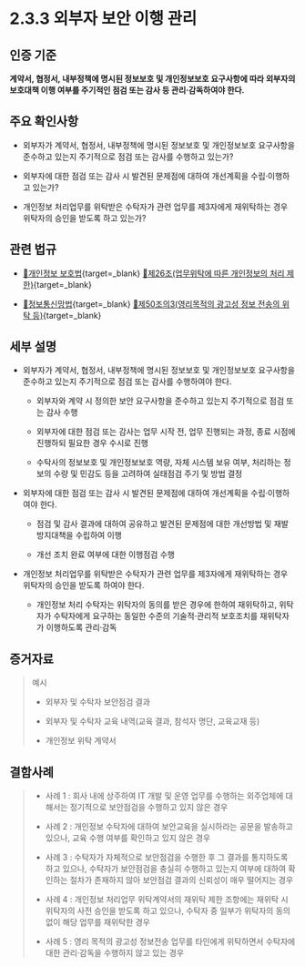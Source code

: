 # 2.3.3 외부자 보안 이행 관리

## 인증 기준

**계약서, 협정서, 내부정책에 명시된 정보보호 및 개인정보보호 요구사항에 따라 외부자의 보호대책 이행 여부를 주기적인 점검 또는 감사 등 관리·감독하여야 한다.**

## 주요 확인사항

- 외부자가 계약서, 협정서, 내부정책에 명시된 정보보호 및 개인정보보호 요구사항을 준수하고 있는지 주기적으로 점검 또는 감사를 수행하고 있는가?

- 외부자에 대한 점검 또는 감사 시 발견된 문제점에 대하여 개선계획을 수립·이행하고 있는가?

- 개인정보 처리업무를 위탁받은 수탁자가 관련 업무를 제3자에게 재위탁하는 경우 위탁자의 승인을 받도록 하고 있는가?

## 관련 법규

- [🔗개인정보 보호법][개인정보 보호법 제26조]{target=_blank} [🔗제26조(업무위탁에 따른 개인정보의 처리 제한)][개인정보 보호법 제26조 부분]{target=_blank}

- [🔗정보통신망법][정보통신망법 제50조의3]{target=_blank} [🔗제50조의3(영리목적의 광고성 정보 전송의 위탁 등)][정보통신망법 제50조의3 부분]{target=_blank}

## 세부 설명

- 외부자가 계약서, 협정서, 내부정책에 명시된 정보보호 및 개인정보보호 요구사항을 준수하고 있는지 주기적으로 점검 또는 감사를 수행하여야 한다.

    - 외부자와 계약 시 정의한 보안 요구사항을 준수하고 있는지 주기적으로 점검 또는 감사 수행

    - 외부자에 대한 점검 또는 감사는 업무 시작 전, 업무 진행되는 과정, 종료 시점에 진행하되 필요한 경우 수시로 진행

    - 수탁사의 정보보호 및 개인정보보호 역량, 자체 시스템 보유 여부, 처리하는 정보의 수량 및 민감도 등을 고려하여 실태점검 주기 및 방법 결정

- 외부자에 대한 점검 또는 감사 시 발견된 문제점에 대하여 개선계획을 수립·이행하여야 한다.

    - 점검 및 감사 결과에 대하여 공유하고 발견된 문제점에 대한 개선방법 및 재발 방지대책을 수립하여 이행

    - 개선 조치 완료 여부에 대한 이행점검 수행

- 개인정보 처리업무를 위탁받은 수탁자가 관련 업무를 제3자에게 재위탁하는 경우 위탁자의 승인을 받도록 하여야 한다.

    - 개인정보 처리 수탁자는 위탁자의 동의를 받은 경우에 한하여 재위탁하고, 위탁자가 수탁자에게 요구하는 동일한 수준의 기술적·관리적 보호조치를 재위탁자가 이행하도록 관리·감독

## 증거자료

> 예시
>
> - 외부자 및 수탁자 보안점검 결과
>
> - 외부자 및 수탁자 교육 내역(교육 결과, 참석자 명단, 교육교재 등)
>
> - 개인정보 위탁 계약서

## 결함사례

> - 사례 1 : 회사 내에 상주하여 IT 개발 및 운영 업무를 수행하는 외주업체에 대해서는 정기적으로 보안점검을 수행하고 있지 않은 경우
>
> - 사례 2 : 개인정보 수탁자에 대하여 보안교육을 실시하라는 공문을 발송하고 있으나, 교육 수행 여부를 확인하고 있지 않은 경우
>
> - 사례 3 : 수탁자가 자체적으로 보안점검을 수행한 후 그 결과를 통지하도록 하고 있으나, 수탁자가 보안점검을 충실히 수행하고 있는지 여부에 대하여 확인하는 절차가 존재하지 않아 보안점검 결과의 신뢰성이 매우 떨어지는 경우
>
> - 사례 4 : 개인정보 처리업무 위탁계약서의 재위탁 제한 조항에는 재위탁 시 위탁자의 사전 승인을 받도록 하고 있으나, 수탁자 중 일부가 위탁자의 동의 없이 해당 업무를 재위탁한 경우
>
> - 사례 5 : 영리 목적의 광고성 정보전송 업무를 타인에게 위탁하면서 수탁자에 대한 관리·감독을 수행하지 않고 있는 경우

[정보통신망법 제50조의3]: https://www.law.go.kr/법령/정보통신망이용촉진및정보보호등에관한법률/(20211209,18201,20210608)/제50조의3 "정보통신망법 제50조의3"
[정보통신망법 제50조의3 부분]: https://www.law.go.kr/법령/정보통신망이용촉진및정보보호등에관한법률/제50조의3 "정보통신망법 제50조의3 부분"

[개인정보 보호법 제26조]: https://www.law.go.kr/법령/개인정보보호법/(20200805,16930,20200204)/제26조 "개인정보 보호법 제26조"
[개인정보 보호법 제26조 부분]: https://www.law.go.kr/법령/개인정보보호법/제26조 "개인정보 보호법 제26조 부분"
